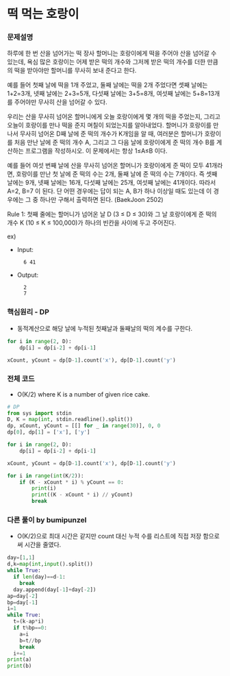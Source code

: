 # 떡 먹는 호랑이

### 문제설명

하루에 한 번 산을 넘어가는 떡 장사 할머니는 호랑이에게 떡을 주어야 산을 넘어갈 수 있는데, 욕심 많은 호랑이는 어제 받은 떡의 개수와 그저께 받은 떡의 개수를 더한 만큼의 떡을 받아야만 할머니를 무사히 보내 준다고 한다.

예를 들어 첫째 날에 떡을 1개 주었고, 둘째 날에는 떡을 2개 주었다면 셋째 날에는 1+2=3개, 넷째 날에는 2+3=5개, 다섯째 날에는 3+5=8개, 여섯째 날에는 5+8=13개를 주어야만 무사히 산을 넘어갈 수 있다.

우리는 산을 무사히 넘어온 할머니에게 오늘 호랑이에게 몇 개의 떡을 주었는지, 그리고 오늘이 호랑이를 만나 떡을 준지 며칠이 되었는지를 알아내었다. 할머니가 호랑이를 만나서 무사히 넘어온 D째 날에 준 떡의 개수가 K개임을 알 때, 여러분은 할머니가 호랑이를 처음 만난 날에  준 떡의 개수 A, 그리고 그 다음 날에 호랑이에게 준 떡의 개수 B를 계산하는 프로그램을 작성하시오. 이 문제에서는 항상 1≤A≤B 이다.  

예를 들어 여섯 번째 날에 산을 무사히 넘어온 할머니가 호랑이에게 준 떡이 모두 41개라면, 호랑이를 만난 첫 날에 준 떡의 수는 2개, 둘째 날에 준 떡의 수는 7개이다. 즉 셋째 날에는 9개, 넷째 날에는 16개, 다섯째 날에는 25개, 여섯째  날에는 41개이다. 따라서 A=2, B=7 이 된다. 단 어떤 경우에는 답이 되는 A, B가 하나 이상일 때도 있는데 이 경우에는 그 중 하나만 구해서 출력하면 된다. (BaekJoon 2502)

Rule 1: 첫째 줄에는 할머니가 넘어온 날 D (3 ≤ D ≤ 30)와 그 날 호랑이에게 준 떡의 개수 K (10 ≤ K ≤ 100,000)가 하나의 빈칸을 사이에 두고 주어진다.

ex)

- Input:

        6 41

- Output:

        2
        7


### 핵심원리 - DP

- 동적계산으로 해당 날에 누적된 첫째날과 둘째날의 떡의 계수를 구한다.

```python
for i in range(2, D):
    dp[i] = dp[i-2] + dp[i-1]

xCount, yCount = dp[D-1].count('x'), dp[D-1].count('y')
```


### 전체 코드

- O(K/2) where K is a number of given rice cake.

```python
# DP
from sys import stdin
D, K = map(int, stdin.readline().split())
dp, xCount, yCount = [[] for _ in range(30)], 0, 0
dp[0], dp[1] = ['x'], ['y']

for i in range(2, D):
    dp[i] = dp[i-2] + dp[i-1]

xCount, yCount = dp[D-1].count('x'), dp[D-1].count('y')

for i in range(int(K/2)):
    if (K - xCount * i) % yCount == 0:
        print(i)
        print((K - xCount * i) // yCount)
        break
```

### 다른 풀이 by bumipunzel

- O(K/2)으로 최대 시간은 같지만 count 대신 누적 수를 리스트에 직접 저장 함으로써 시간을 줄였다.

```python
day=[1,1]
d,k=map(int,input().split())
while True:
  if len(day)==d-1:
    break
  day.append(day[-1]+day[-2])
ap=day[-2]
bp=day[-1]
i=1
while True:
  t=(k-ap*i)
  if t%bp==0:
    a=i
    b=t//bp
    break
  i+=1
print(a)
print(b)
```
